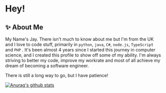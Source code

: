 # Hey!

## ✨  About Me
My Name's Jay. There isn't much to know about me but I'm from the UK and I love to code stuff, primarily in `python`, `java`, `C#`, `node.js`, `TypeScript` and `PHP` . It's been almost 4 years since I started this journey in computer science, and I created this profile to show off some of my ability. I'm always striving to better my code, improve my workrate and most of all achieve my dream of becoming a software engineer. 

There is still a long way to go, but I have patience! 

[![Anurag's github stats](https://github-readme-stats.vercel.app/api?username=syntheticjay)](https://github.com/anuraghazra/github-readme-stats)
